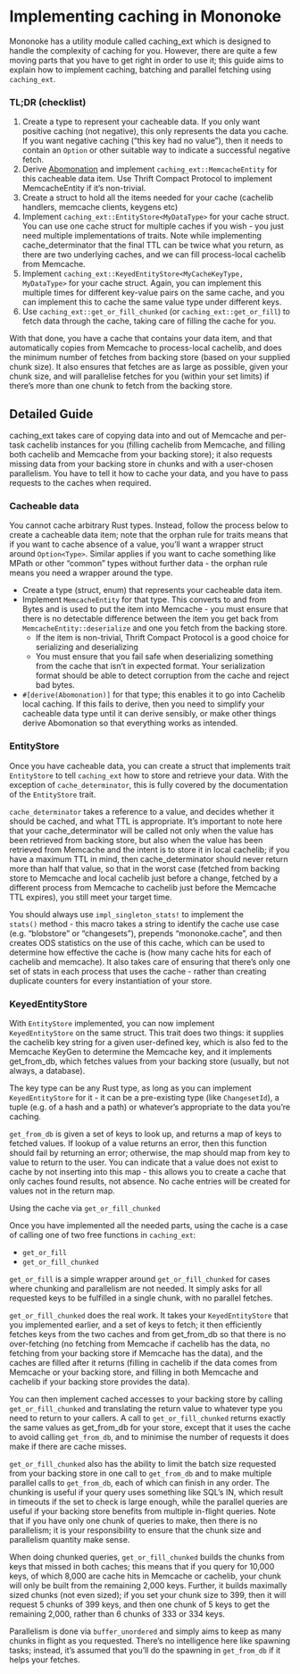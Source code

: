 # Implementing caching in Mononoke

Mononoke has a utility module called caching_ext which is designed to handle the complexity of caching for you. However, there are quite a few moving parts that you have to get right in order to use it; this guide aims to explain how to implement caching, batching and parallel fetching using `caching_ext`.


### TL;DR (checklist)

1. Create a type to represent your cacheable data. If you only want positive caching (not negative), this only represents the data you cache. If you want negative caching (“this key had no value”), then it needs to contain an `Option` or other suitable way to indicate a successful negative fetch.
2. Derive [Abomonation](https://docs.rs/abomonation_derive/0.5.0/abomonation_derive/) and implement `caching_ext::MemcacheEntity` for this cacheable data item. Use Thrift Compact Protocol to implement MemcacheEntity if it’s non-trivial.
3. Create a struct to hold all the items needed for your cache (cachelib handlers, memcache clients, keygens etc)
4. Implement `caching_ext::EntityStore<MyDataType>` for your cache struct. You can use one cache struct for multiple caches if you wish - you just need multiple implementations of traits. Note while implementing cache_determinator that the final TTL can be twice what you return, as there are two underlying caches, and we can fill process-local cachelib from Memcache.
5. Implement `caching_ext::KeyedEntityStore<MyCacheKeyType, MyDataType>` for your cache struct. Again, you can implement this multiple times for different key-value pairs on the same cache, and you can implement this to cache the same value type under different keys.
6. Use `caching_ext::get_or_fill_chunked` (or `caching_ext::get_or_fill`) to fetch data through the cache, taking care of filling the cache for you.

With that done, you have a cache that contains your data item, and that automatically copies from Memcache to process-local cachelib, and does the minimum number of fetches from backing store (based on your supplied chunk size). It also ensures that fetches are as large as possible, given your chunk size, and will parallelise fetches for you (within your set limits) if there’s more than one chunk to fetch from the backing store.


## Detailed Guide

caching_ext takes care of copying data into and out of Memcache and per-task cachelib instances for you (filling cachelib from Memcache, and filling both cachelib and Memcache from your backing store); it also requests missing data from your backing store in chunks and with a user-chosen parallelism. You have to tell it how to cache your data, and you have to pass requests to the caches when required.


### Cacheable data

You cannot cache arbitrary Rust types. Instead, follow the process below to create a cacheable data item; note that the orphan rule for traits means that if you want to cache absence of a value, you’ll want a wrapper struct around `Option<Type>`. Similar applies if you want to cache something like MPath or other “common” types without further data - the orphan rule means you need a wrapper around the type.

* Create a type (struct, enum) that represents your cacheable data item.
* Implement `MemcacheEntity` for that type. This converts to and from Bytes and is used to put the item into Memcache - you must ensure that there is no detectable difference between the item you get back from `MemcacheEntity::deserialize` and one you fetch from the backing store.
   * If the item is non-trivial, Thrift Compact Protocol is a good choice for serializing and deserializing
   * You must ensure that you fail safe when deserializing something from the cache that isn’t in expected format. Your serialization format should be able to detect corruption from the cache and reject bad bytes.
* `#[derive(Abomonation)]` for that type; this enables it to go into Cachelib local caching. If this fails to derive, then you need to simplify your cacheable data type until it can derive sensibly, or make other things derive Abomonation so that everything works as intended.


### EntityStore

Once you have cacheable data, you can create a struct that implements trait `EntityStore` to tell `caching_ext` how to store and retrieve your data. With the exception of `cache_determinator`, this is fully covered by the documentation of the `EntityStore` trait.

`cache_determinator` takes a reference to a value, and decides whether it should be cached, and what TTL is appropriate. It’s important to note here that your cache_determinator will be called not only when the value has been retrieved from backing store, but also when the value has been retrieved from Memcache and the intent is to store it in local cachelib; if you have a maximum TTL in mind, then cache_determinator should never return more than half that value, so that in the worst case (fetched from backing store to Memcache and local cachelib just before a change, fetched by a different process from Memcache to cachelib just before the Memcache TTL expires), you still meet your target time.


You should always use `impl_singleton_stats!` to implement the `stats()` method - this macro takes a string to identify the cache use case (e.g. “blobstore” or “changesets”), prepends “mononoke.cache”, and then creates ODS statistics on the use of this cache, which can be used to determine how effective the cache is (how many cache hits for each of cachelib and memcache). It also takes care of ensuring that there’s only one set of stats in each process that uses the cache - rather than creating duplicate counters for every instantiation of your store.


### KeyedEntityStore

With `EntityStore` implemented, you can now implement `KeyedEntityStore` on the same struct. This trait does two things: it supplies the cachelib key string for a given user-defined key, which is also fed to the Memcache KeyGen to determine the Memcache key, and it implements get_from_db, which fetches values from your backing store (usually, but not always, a database).


The key type can be any Rust type, as long as you can implement `KeyedEntityStore` for it - it can be a pre-existing type (like `ChangesetId`), a tuple (e.g. of a hash and a path) or whatever’s appropriate to the data you’re caching.


`get_from_db` is given a set of keys to look up, and returns a map of keys to fetched values. If lookup of a value returns an error, then this function should fail by returning an error; otherwise, the map should map from key to value to return to the user. You can indicate that a value does not exist to cache by not inserting into this map - this allows you to create a cache that only caches found results, not absence. No cache entries will be created for values not in the return map.


Using the cache via `get_or_fill_chunked`

Once you have implemented all the needed parts, using the cache is a case of calling one of two free functions in `caching_ext`:

* `get_or_fill`
* `get_or_fill_chunked`

`get_or_fill` is a simple wrapper around `get_or_fill_chunked` for cases where chunking and parallelism are not needed. It simply asks for all requested keys to be fulfilled in a single chunk, with no parallel fetches.


`get_or_fill_chunked` does the real work. It takes your `KeyedEntityStore` that you implemented earlier, and a set of keys to fetch; it then efficiently fetches keys from the two caches and from get_from_db so that there is no over-fetching (no fetching from Memcache if cachelib has the data, no fetching from your backing store if Memcache has the data), and the caches are filled after it returns (filling in cachelib if the data comes from Memcache or your backing store, and filling in both Memcache and cachelib if your backing store provides the data).

You can then implement cached accesses to your backing store by calling `get_or_fill_chunked` and translating the return value to whatever type you need to return to your callers. A call to `get_or_fill_chunked` returns exactly the same values as get_from_db for your store, except that it uses the cache to avoid calling `get_from_db`, and to minimise the number of requests it does make if there are cache misses.


`get_or_fill_chunked` also has the ability to limit the batch size requested from your backing store in one call to `get_from_db` and to make multiple parallel calls to `get_from_db`, each of which can finish in any order. The chunking is useful if your query uses something like SQL’s IN, which result in timeouts if the set to check is large enough, while the parallel queries are useful if your backing store benefits from multiple in-flight queries. Note that if you have only one chunk of queries to make, then there is no parallelism; it is your responsibility to ensure that the chunk size and parallelism quantity make sense.


When doing chunked queries, `get_or_fill_chunked` builds the chunks from keys that missed in both caches; this means that if you query for 10,000 keys, of which 8,000 are cache hits in Memcache or cachelib, your chunk will only be built from the remaining 2,000 keys. Further, it builds maximally sized chunks (not even sized); if you set your chunk size to 399, then it will request 5 chunks of 399 keys, and then one chunk of 5 keys to get the remaining 2,000, rather than 6 chunks of 333 or 334 keys.


Parallelism is done via `buffer_unordered` and simply aims to keep as many chunks in flight as you requested. There’s no intelligence here like spawning tasks; instead, it’s assumed that you’ll do the spawning in `get_from_db` if it helps your fetches.
